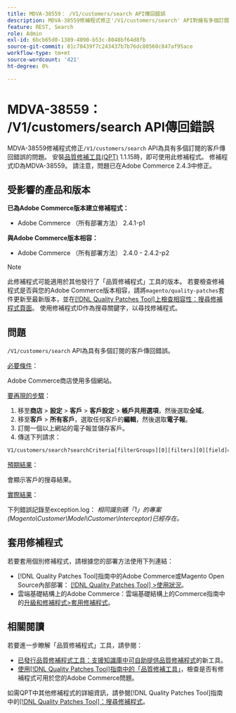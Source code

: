 ```yaml
---
title: MDVA-38559： /V1/customers/search API傳回錯誤
description: MDVA-38559修補程式修正'/V1/customers/search' API對擁有多個訂閱的客戶傳回錯誤的問題。 安裝[Quality Patches Tool (QPT)](https://experienceleague.adobe.com/zh-hant/docs/commerce-knowledge-base/kb/announcements/commerce-announcements/magento-quality-patches-released-new-tool-to-self-serve-quality-patches) 1.1.15時，即可使用此修補程式。 修補程式ID為MDVA-38559。 請注意，問題已在Adobe Commerce 2.4.3中修正。
feature: REST, Search
role: Admin
exl-id: 6bcb65d0-1389-4090-b53c-8048bf64d8fb
source-git-commit: 81c78439f7c243437b7b76dc80560c847af95ace
workflow-type: tm+mt
source-wordcount: '421'
ht-degree: 0%

---
```


# MDVA-38559： /V1/customers/search API傳回錯誤

MDVA-38559修補程式修正`/V1/customers/search` API為具有多個訂閱的客戶傳回錯誤的問題。 安裝[品質修補工具(QPT)](https://experienceleague.adobe.com/zh-hant/docs/commerce-knowledge-base/kb/announcements/commerce-announcements/magento-quality-patches-released-new-tool-to-self-serve-quality-patches) 1.1.15時，即可使用此修補程式。 修補程式ID為MDVA-38559。 請注意，問題已在Adobe Commerce 2.4.3中修正。

## 受影響的產品和版本

**已為Adobe Commerce版本建立修補程式：**

* Adobe Commerce （所有部署方法） 2.4.1-p1

**與Adobe Commerce版本相容：**

* Adobe Commerce （所有部署方法） 2.4.0 - 2.4.2-p2

>[!NOTE]
>
>此修補程式可能適用於其他發行了「品質修補程式」工具的版本。 若要檢查修補程式是否與您的Adobe Commerce版本相容，請將`magento/quality-patches`套件更新至最新版本，並在[[!DNL Quality Patches Tool]上檢查相容性：搜尋修補程式頁面](https://experienceleague.adobe.com/zh-hant/docs/commerce-knowledge-base/kb/announcements/commerce-announcements/magento-quality-patches-released-new-tool-to-self-serve-quality-patches)。 使用修補程式ID作為搜尋關鍵字，以尋找修補程式。

## 問題

`/V1/customers/search` API為具有多個訂閱的客戶傳回錯誤。

<u>必要條件</u>：

Adobe Commerce商店使用多個網站。

<u>要再現的步驟</u>：

1. 移至&#x200B;**商店** > **設定** > **客戶** > **客戶設定** > **帳戶共用選項**，然後選取&#x200B;**全域**。
1. 移至&#x200B;**客戶** > **所有客戶**，選取任何客戶的&#x200B;**編輯**，然後選取&#x200B;**電子報**。
1. 訂閱一個以上網站的電子報並儲存客戶。
1. 傳送下列請求：

```REST API
V1/customers/search?searchCriteria[filterGroups][0][filters][0][field]=email&searchCriteria[filterGroups][0][filters][0][value]=test@example.com&searchCriteria[filterGroups][0][filters][0][conditionType]=eq
```

<u>預期結果</u>：

會顯示客戶的搜尋結果。

<u>實際結果</u>：

下列錯誤記錄至exception.log： *相同識別碼「1」的專案(Magento\Customer\Model\Customer\Interceptor)已經存在。*

## 套用修補程式

若要套用個別修補程式，請根據您的部署方法使用下列連結：

* [!DNL Quality Patches Tool]指南中的Adobe Commerce或Magento Open Source內部部署： [[!DNL Quality Patches Tool] >使用狀況](/help/tools/quality-patches-tool/usage.md)。
* 雲端基礎結構上的Adobe Commerce：雲端基礎結構上的Commerce指南中的[升級和修補程式>套用修補程式](https://experienceleague.adobe.com/docs/commerce-cloud-service/user-guide/develop/upgrade/apply-patches.html?lang=zh-Hant)。

## 相關閱讀

若要進一步瞭解「品質修補程式」工具，請參閱：

* [已發行品質修補程式工具：支援知識庫中可自助提供品質修補程式](https://experienceleague.adobe.com/zh-hant/docs/commerce-knowledge-base/kb/announcements/commerce-announcements/magento-quality-patches-released-new-tool-to-self-serve-quality-patches)的新工具。
* [使用[!DNL Quality Patches Tool]指南中的「品質修補工具」](/help/tools/quality-patches-tool/patches-available-in-qpt/check-patch-for-magento-issue-with-magento-quality-patches.md)，檢查是否有修補程式可用於您的Adobe Commerce問題。

如需QPT中其他修補程式的詳細資訊，請參閱[!DNL Quality Patches Tool]指南中的[[!DNL Quality Patches Tool]：搜尋修補程式](https://experienceleague.adobe.com/tools/commerce-quality-patches/index.html?lang=zh-Hant)。
